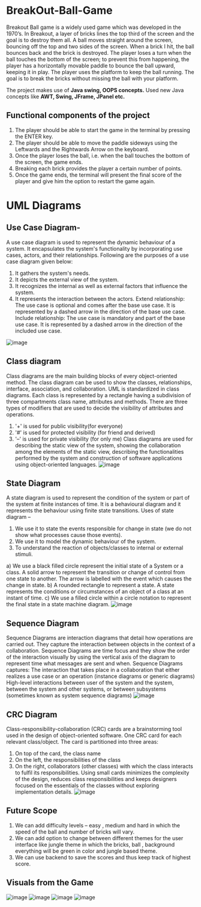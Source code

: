 # BreakOut-Ball-Game 
Breakout Ball game is a widely used game which was developed in the 1970’s. In Breakout, a layer of bricks lines the top third of the screen and the goal is to destroy them all. A ball moves straight around the screen, bouncing off the top and two sides of the screen. When a brick I hit, the ball bounces back and the brick is destroyed. The player loses a turn when the ball touches the bottom of the screen; to prevent this from happening, the player has a horizontally movable paddle to bounce the ball upward, keeping it in play. The player uses the platform to keep the ball running. The goal is to break the bricks without missing the ball with your platform. 

The project makes use of **Java swing, OOPS concepts.**
Used new Java concepts like **AWT, Swing, JFrame, JPanel etc.**


## Functional components of the project
1. The player should be able to start the game in the terminal by pressing the ENTER key.
2. The player should be able to move the paddle sideways using the Leftwards and the Rightwards Arrow on the keyboard.
3. Once the player loses the ball, i.e. when the ball touches the bottom of the screen, the game ends.
4. Breaking each brick provides the player a certain number of points.
5. Once the game ends, the terminal will present the final score of the player and give him the option to restart the game again.


# UML Diagrams


## Use Case Diagram-
A use case diagram is used to represent the dynamic behaviour of a system. It encapsulates the system's functionality by incorporating use cases, actors, and their relationships. Following are the purposes of a use case diagram given below:
1. It gathers the system's needs.
2. It depicts the external view of the system.
3. It recognizes the internal as well as external factors that influence the system.
4. It represents the interaction between the actors. 
Extend relationship: The use case is optional and comes after the base use case. It is represented by a dashed arrow in the direction of the base use case.
Include relationship: The use case is mandatory and part of the base use case. It is represented by a dashed arrow in the direction of the included use case.

![image](https://user-images.githubusercontent.com/95615228/209070561-02a4a6c4-4c12-48e2-a726-2102ee868da7.png)



## Class diagram
Class diagrams are the main building blocks of every object-oriented method. The class diagram can be used to show the classes, relationships, interface, association, and collaboration. 
UML is standardized in class diagrams. Each class is represented by a rectangle having a subdivision of three compartments class name, attributes and methods. There are three types of modifiers that are used to decide the visibility of attributes and operations. 
1. '+' is used for public visibility(for everyone)
2. '#' is used for protected visibility (for friend and derived)
3. '–' is used for private visibility (for only me)
Class diagrams are used for describing the static view of the system, showing the collaboration among the elements of the static view, describing the functionalities performed by the system and construction of software applications using object-oriented languages.
![image](https://user-images.githubusercontent.com/95615228/209072003-2eb34760-00d2-45ec-9238-9fb2ae951b66.png)




## State Diagram
A state diagram is used to represent the condition of the system or part of the system at finite instances of time. It is a behavioural diagram and it represents the behaviour using finite state transitions. Uses of state diagram –
1.  We use it to state the events responsible for change in state (we do not show what processes cause those events).
2.  We use it to model the dynamic behaviour of the system.
3.  To understand the reaction of objects/classes to internal or external stimuli. 

a) We use a black filled circle represent the initial state of a System or a class.  A solid arrow to represent the transition or change of control from one state to another.  The arrow is labelled with the event which causes the change in state.
b) A rounded rectangle to represent a state.  A state represents the conditions or circumstances of an object of a class at an instant of time. 
c) We use a filled circle within a circle notation to represent the final state in a state machine diagram.
![image](https://user-images.githubusercontent.com/95615228/209072265-37678fd8-2eaa-4b09-9f58-dec7830414ea.png)




## Sequence Diagram
Sequence Diagrams are interaction diagrams that detail how operations are carried out. They capture the interaction between objects in the context of a collaboration. Sequence Diagrams are time focus and they show the order of the interaction visually by using the vertical axis of the diagram to represent time what messages are sent and when. Sequence Diagrams captures:
The interaction that takes place in a collaboration that either realizes a use case or an operation (instance diagrams or generic diagrams)
High-level interactions between user of the system and the system, between the system and other systems, or between subsystems (sometimes known as system sequence diagrams)
![image](https://user-images.githubusercontent.com/95615228/209072407-1faf74f2-3365-48d5-914f-3897a71d059b.png)





## CRC Diagram
Class-responsibility-collaboration (CRC) cards are a brainstorming tool used in the design of object-oriented software. One CRC card for each relevant class/object. The card is partitioned into three areas:
1. On top of the card, the class name
2. On the left, the responsibilities of the class
3. On the right, collaborators (other classes) with which the class interacts to fulfil its responsibilities. 
Using small cards minimizes the complexity of the design, reduces class responsibilities and keeps designers focused on the essentials of the classes without exploring implementation details.
![image](https://user-images.githubusercontent.com/95615228/209072508-febbb196-25f3-4aa5-9437-6796c72765bb.png)





## Future Scope
1. We can add difficulty levels – easy , medium and hard in which the speed of the ball and number of bricks will vary.
2. We can add option to change between different themes for the user interface like jungle theme in which the bricks, ball , background everything will be green in color and jungle based theme.
3. We can use backend to save the scores and thus keep track of highest score.




## Visuals from the Game
![image](https://user-images.githubusercontent.com/95615228/209072657-59973caa-1c73-4ee1-afd6-e6528eb93ced.png)
![image](https://user-images.githubusercontent.com/95615228/209072679-d12e7198-527e-42ec-8e24-ddc8a1fbd95b.png)
![image](https://user-images.githubusercontent.com/95615228/209072790-bfed3fe5-e040-4270-a503-2c3db9bfac35.png)
![image](https://user-images.githubusercontent.com/95615228/209072817-052dacf7-dc5d-400f-916d-96e460ee34f9.png)







  
  
  








